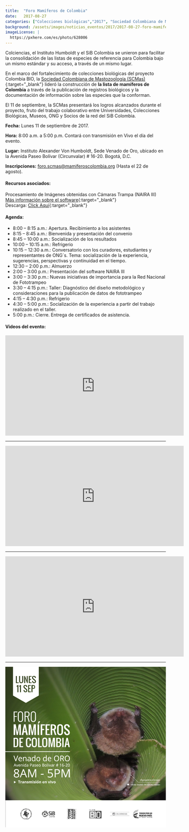 ```yaml
---
title:  "Foro Mamíferos de Colombia"
date:   2017-08-27
categories: ["Colecciones biológicas","2017", "Sociedad Colombiana de Mastozoología", "Listas de especies"]
background: /assets/images/noticias_eventos/2017/2017-08-27-foro-mamiferos1a.jpg
imageLicense: |
  https://pxhere.com/es/photo/628006
---
```


Colciencias, el Instituto Humboldt y el SiB Colombia se unieron para facilitar la consolidación de las listas de especies de referencia para Colombia bajo un mismo estándar y su acceso, a través de un mismo lugar.   

En el marco del fortalecimiento de colecciones biológicas del proyecto Colombia BIO, la [Sociedad Colombiana de Mastozoología (SCMas)](http://mamiferoscolombia.org/){:target="_blank"} lideró la construcción de **la lista de mamíferos de Colombia** a través de la publicación de registros biológicos y la documentación de información sobre las especies que la conforman.  

El 11 de septiembre, la SCMas presentará los logros alcanzados durante el proyecto, fruto del trabajo colaborativo entre Universidades, Colecciones Biológicas, Museos, ONG y Socios de la red del SiB Colombia.  
 
**Fecha:** Lunes 11 de septiembre de 2017.  

**Hora:** 8:00 a.m. a 5:00 p.m.  Contará con transmisión en Vivo el día del evento.

**Lugar:** Instituto Alexander Von Humboldt, Sede Venado de Oro, ubicado en la Avenida Paseo Bolívar (Circunvalar) # 16-20. Bogotá, D.C.  

**Inscripciones:** foro.scmas@mamiferoscolombia.org (Hasta el 22 de agosto).  

#### Recursos asociados:  

Procesamiento de Imágenes obtenidas con Cámaras Trampa (NAIRA III)
[Más información sobre el software](http://sistemic.udea.edu.co/es/investigacion/proyectos/camaras-trampa/){:target="_blank"}  
Descarga: [Click Aquí](https://drive.google.com/drive/folders/0B3k8_AOqMbDzeVRWWVFnMnNNbkU?resourcekey=0-MXTwL5LgJxdBmxZ3Da5lAA){:target="_blank"}  

#### Agenda:

- 8:00 – 8:15 a.m.: Apertura. Recibimiento a los asistentes
- 8:15 – 8:45 a.m.:	Bienvenida y presentación del convenio
- 8:45 – 10:00 a.m.:	Socialización de los resultados
- 10:00 – 10:15 a.m.:	Refrigerio
- 10:15 – 12:30 a.m.:	Conversatorio con los curadores, estudiantes y representantes de ONG´s. Tema: socialización de la experiencia, sugerencias, perspectivas y continuidad en el tiempo.
- 12:30 – 2:00 p.m.:	Almuerzo
- 2:00 – 3:00 p.m.:	Presentación del software NAIRA III
- 3:00 – 3:30 p.m.:	Nuevas iniciativas de importancia para la Red Nacional de Fototrampeo
- 3:30 – 4:15 p.m.:	Taller: Diagnóstico del diseño metodológico y consideraciones para la publicación de datos de fototrampeo
- 4:15 – 4:30 p.m.:	Refrigerio
- 4:30 – 5:00 p.m.:	Socialización de la experiencia a partir del trabajo realizado en el taller.
- 5:00 p.m.:	Cierre. Entrega de certificados de asistencia.

#### Videos del evento:  

<iframe width="560" height="315" src="https://www.youtube.com/embed/esThEURe5uU" title="YouTube video player" frameborder="0" allow="accelerometer; autoplay; clipboard-write; encrypted-media; gyroscope; picture-in-picture" allowfullscreen></iframe>

---

<iframe width="560" height="315" src="https://www.youtube.com/embed/XL-S1Lypw7s" title="YouTube video player" frameborder="0" allow="accelerometer; autoplay; clipboard-write; encrypted-media; gyroscope; picture-in-picture" allowfullscreen></iframe>

---

<iframe width="560" height="315" src="https://www.youtube.com/embed/ZaR_2s9gmgU" title="YouTube video player" frameborder="0" allow="accelerometer; autoplay; clipboard-write; encrypted-media; gyroscope; picture-in-picture" allowfullscreen></iframe>

---

<img src="/assets/images/noticias_eventos/2017/2017-08-27-foro-mamiferos1b.jpg" width=770>
